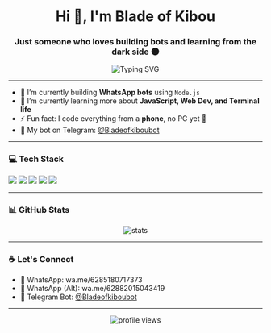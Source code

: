 <h1 align="center">Hi 👋, I'm Blade of Kibou</h1>
<h3 align="center">Just someone who loves building bots and learning from the dark side 🌑</h3>

<p align="center">
  <img src="https://readme-typing-svg.herokuapp.com?font=Fira+Code&size=22&pause=1000&center=true&vCenter=true&width=435&lines=Welcome+to+my+GitHub!;Bot+Developer+%7C+Node.js+Lover;HTML+%2B+CSS+Explorer+%F0%9F%92%BB" alt="Typing SVG" />
</p>

---

- 🔭 I’m currently building **WhatsApp bots** using `Node.js`  
- 🌱 I’m currently learning more about **JavaScript, Web Dev, and Terminal life**  
- ⚡ Fun fact: I code everything from a **phone**, no PC yet 💪  
- 📱 My bot on Telegram: [@Bladeofkiboubot](https://t.me/Bladeofkiboubot)

---

### 💻 Tech Stack
<p>
  <img src="https://img.shields.io/badge/Node.js-339933?style=for-the-badge&logo=nodedotjs&logoColor=white"/>
  <img src="https://img.shields.io/badge/HTML5-E34F26?style=for-the-badge&logo=html5&logoColor=white"/>
  <img src="https://img.shields.io/badge/CSS3-1572B6?style=for-the-badge&logo=css3&logoColor=white"/>
  <img src="https://img.shields.io/badge/GitHub-100000?style=for-the-badge&logo=github&logoColor=white"/>
  <img src="https://img.shields.io/badge/Termux-000000?style=for-the-badge&logo=linux&logoColor=white"/>
</p>

---

### 📊 GitHub Stats
<p align="center">
  <img src="https://github-readme-stats.vercel.app/api?username=bladeofkibou&show_icons=true&theme=tokyonight" alt="stats" />
</p>

---

### ☕ Let's Connect
- 📱 WhatsApp: wa.me/6285180717373
- 📱 WhatsApp (Alt): wa.me/62882015043419
- 🤖 Telegram Bot: [@Bladeofkiboubot](https://t.me/Bladeofkiboubot)

---

<p align="center">
  <img src="https://komarev.com/ghpvc/?username=bladeofkibou&label=Profile+Views&color=0e75b6&style=flat" alt="profile views" />
</p>
